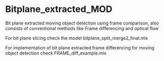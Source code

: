 # Bitplane_extracted_MOD
Bit plane extracted moving object detection using frame comparison, also consists of conventional methods like Frame differencing and optical flow

For bit plane slicing check the model bitplane_split_merge2_final.mlx

For implementation of bit plane extracted frame differencing for moving object detection check FRAME_diff_example.mlx
